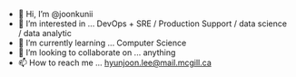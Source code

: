 - 👋 Hi, I’m @joonkunii
- 👀 I’m interested in ... DevOps + SRE / Production Support / data science / data analytic
- 🌱 I’m currently learning ... Computer Science
- 💞️ I’m looking to collaborate on ... anything 
- 📫 How to reach me ... hyunjoon.lee@mail.mcgill.ca

